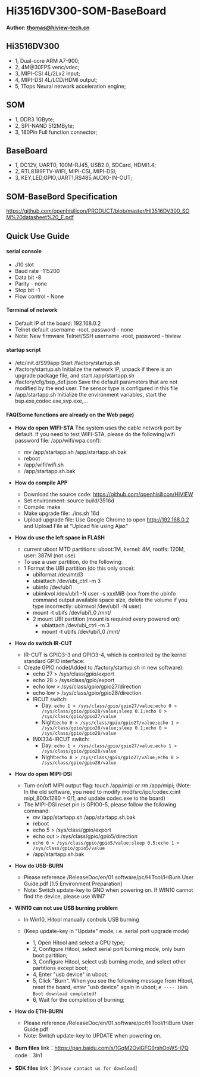 
# Hi3516DV300-SOM-BaseBoard
**Author: thomas@hiview-tech.cn**

## Hi3516DV300

* 1, Dual-core ARM A7-900;
* 2, 4M@30FPS venc/vdec;
* 3, MIPI-CSI 4L/2Lx2 input;
* 4, MIPI-DSI 4L/LCD/HDMI output;
* 5, 1Tops Neural network acceleration engine;

## SOM

* 1, DDR3 1GByte;
* 2, SPI-NAND 512MByte;  
* 3, 180Pin Full function connector;

## BaseBoard

* 1, DC12V, UART0, 100M-RJ45, USB2.0, SDCard, HDMI1.4;
* 2, RTL8189FTV-WIFI, MIPI-CSI, MIPI-DSI;
* 3, KEY,LED,GPIO,UART1,RS485,AUDIO-IN-OUT;


## SOM-BaseBord Specification
  https://github.com/openhisilicon/PRODUCT/blob/master/HI3516DV300_SOM%20datasheet%20_E.pdf


## Quick Use Guide


#### serial console
* J10 slot
* Baud rate -115200
* Data bit -8
* Parity - none
* Stop bit -1
* Flow control - None

#### Terminal of network
* Default IP of the board: 192.168.0.2
* Telnet default username -root, password - none
* Note: New firmware Telnet/SSH username -root, password - hiview

#### startup script

* /etc/init.d/S99app
    Start /factory/startup.sh
* /factory/startup.sh
    Initialize the network IP, unpack if there is an upgrade package file, and start /app/startapp.sh
* /factory/cfg/bsp_def.json
    Save the default parameters that are not modified by the end user. The sensor type is configured in this file
* /app/startapp.sh
    Initialize the environment variables, start the bsp.exe,codec.exe,svp.exe,...

#### FAQ(Some functions are already on the Web page)
* **How do open WIFI-STA**
  The system uses the cable network port by default. If you need to test WIFI-STA, please do the following(wifi password file: /app/wifi/wpa.conf):
    * mv /app/startapp.sh /app/startapp.sh.bak
    * reboot
    * /app/wifi/wifi.sh
    * /app/startapp.sh.bak
* **How do compile APP**
    * Download the source code: https://github.com/openhisilicon/HIVIEW
    * Set environment: source build/3516d
    * Compile: make
    * Make upgrade file: ./ins.sh 16d
    * Upload upgrade file: Use Google Chrome to open  http://192.168.0.2 and  Upload File at “Upload file using Ajax”
    
* **How do use the left space in FLASH**
  * current uboot MTD partitions: uboot:1M,  kernel: 4M, rootfs: 120M, user: 387M (not use)
  * To use a user partition, do the following:
  * 1 Format the UBI partition (do this only once):
      *  ubiformat /dev/mtd3
      *  ubiattach /dev/ubi_ctrl -m 3
      *  ubinfo /dev/ubi1
      *  ubimkvol /dev/ubi1 -N user -s xxxMiB 
         (xxx from the ubinfo command output available space size,
        delete the volume if you type incorrectly:  ubirmvol /dev/ubi1 -N user)
      *  mount -t ubifs /dev/ubi1_0 /mnt/ 
    * 2 mount UBI partition (mount is required every  powered on):
      *  ubiattach /dev/ubi_ctrl -m 3
      *  mount -t ubifs /dev/ubi1_0 /mnt/
  
* **How do switch IR-CUT**
  * IR-CUT is GPIO3-3 and GPIO3-4, which is controlled by the kernel standard GPIO interface:
  * Create GPIO node(Added to /factory/startup.sh in new software):
    * echo 27 > /sys/class/gpio/export
    * echo 28 > /sys/class/gpio/export
    * echo low > /sys/class/gpio/gpio27/direction
    * echo low > /sys/class/gpio/gpio28/direction
    *  IRCUT switch:
        * Day:  `echo 1 > /sys/class/gpio/gpio27/value;echo 0 > /sys/class/gpio/gpio28/value;sleep 0.1;echo 0 > /sys/class/gpio/gpio27/value`
        * Night:`echo 0 > /sys/class/gpio/gpio27/value;echo 1 > /sys/class/gpio/gpio28/value;sleep 0.1;echo 0 > /sys/class/gpio/gpio28/value`
    *  IMX334-IRCUT switch:
        * Day:  `echo 1 > /sys/class/gpio/gpio27/value;echo 1 > /sys/class/gpio/gpio28/value`
        * Night:`echo 0 > /sys/class/gpio/gpio27/value;echo 0 > /sys/class/gpio/gpio28/value`

* **How do open MIPI-DSI**
    * Turn on/off MIPI output flag: touch /app/mipi or rm /app/mipi;
      (Note: In the old software, you need to modify mod/src/ipc/codec.c:int mipi_800x1280 = 0/1, and update codec.exe to the board)
    * The MIPI-DSI reset pin is GPIO0-5, please follow the following command:
        * mv /app/startapp.sh /app/startapp.sh.bak
        * reboot
        * echo 5 > /sys/class/gpio/export
        * echo out > /sys/class/gpio/gpio5/direction
        * `echo 0 > /sys/class/gpio/gpio5/value;sleep 0.5;echo 1 > /sys/class/gpio/gpio5/value`
        * /app/startapp.sh.bak

* **How do USB-BURN**
    * Please reference /ReleaseDoc/en/01.software/pc/HiTool/HiBurn User Guide.pdf [1.5 Environment Preparation]
    * Note: Switch update-key to GND when powering on. If WIN10 cannot find the device, please use WIN7


* **WIN10 can not use USB burning problem**
    * In Win10, Hitool manually controls USB burning
    * (Keep update-key in "Update" mode, i.e. serial port upgrade mode)

        * 1, Open Hitool and select a CPU type;
        * 2, Configure Hitool, select serial port burning mode, only burn boot partition;
        * 3, Configure Hitool, select usb burning mode, and select other partitions except boot;
        * 4, Enter "usb device" in uboot;
        * 5, Click "Burn". When you see the following message from Hitool, reset the board, enter "usb device" again in uboot;
        `# ---- 100% `
        `Boot download completed!`
        * 6, Wait for the completion of burning;


* **How do ETH-BURN**
    * Please reference /ReleaseDoc/en/01.software/pc/HiTool/HiBurn User Guide.pdf
    * Note: Switch update-key to UPDATE when powering on.

* **Burn files**
    link：https://pan.baidu.com/s/1GqM2OvlGFG9rshOoWS-I7Q code：3ln1 
* **SDK files**
    link：[`Please contact us for download`] 

